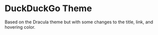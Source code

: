 # DuckDuckGo Theme
Based on the Dracula theme but with some changes to the title, link, and hovering color. 
